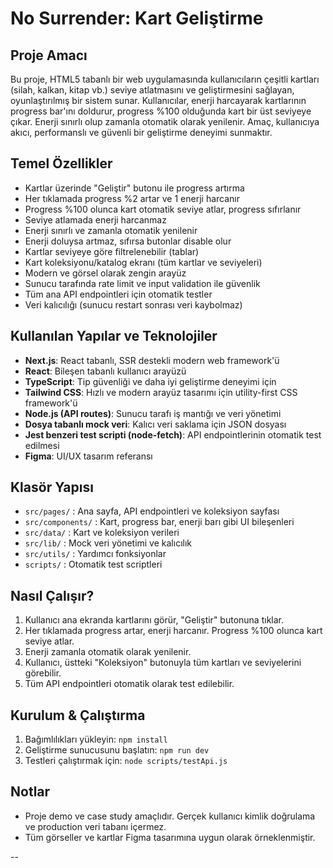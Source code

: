 # No Surrender: Kart Geliştirme

## Proje Amacı

Bu proje, HTML5 tabanlı bir web uygulamasında kullanıcıların çeşitli kartları (silah, kalkan, kitap vb.) seviye atlatmasını ve geliştirmesini sağlayan, oyunlaştırılmış bir sistem sunar. Kullanıcılar, enerji harcayarak kartlarının progress bar'ını doldurur, progress %100 olduğunda kart bir üst seviyeye çıkar. Enerji sınırlı olup zamanla otomatik olarak yenilenir. Amaç, kullanıcıya akıcı, performanslı ve güvenli bir geliştirme deneyimi sunmaktır.

## Temel Özellikler

- Kartlar üzerinde "Geliştir" butonu ile progress artırma
- Her tıklamada progress %2 artar ve 1 enerji harcanır
- Progress %100 olunca kart otomatik seviye atlar, progress sıfırlanır
- Seviye atlamada enerji harcanmaz
- Enerji sınırlı ve zamanla otomatik yenilenir
- Enerji doluysa artmaz, sıfırsa butonlar disable olur
- Kartlar seviyeye göre filtrelenebilir (tablar)
- Kart koleksiyonu/katalog ekranı (tüm kartlar ve seviyeleri)
- Modern ve görsel olarak zengin arayüz
- Sunucu tarafında rate limit ve input validation ile güvenlik
- Tüm ana API endpointleri için otomatik testler
- Veri kalıcılığı (sunucu restart sonrası veri kaybolmaz)

## Kullanılan Yapılar ve Teknolojiler

- **Next.js**: React tabanlı, SSR destekli modern web framework'ü
- **React**: Bileşen tabanlı kullanıcı arayüzü
- **TypeScript**: Tip güvenliği ve daha iyi geliştirme deneyimi için
- **Tailwind CSS**: Hızlı ve modern arayüz tasarımı için utility-first CSS framework'ü
- **Node.js (API routes)**: Sunucu tarafı iş mantığı ve veri yönetimi
- **Dosya tabanlı mock veri**: Kalıcı veri saklama için JSON dosyası
- **Jest benzeri test scripti (node-fetch)**: API endpointlerinin otomatik test edilmesi
- **Figma**: UI/UX tasarım referansı

## Klasör Yapısı

- `src/pages/` : Ana sayfa, API endpointleri ve koleksiyon sayfası
- `src/components/` : Kart, progress bar, enerji barı gibi UI bileşenleri
- `src/data/` : Kart ve koleksiyon verileri
- `src/lib/` : Mock veri yönetimi ve kalıcılık
- `src/utils/` : Yardımcı fonksiyonlar
- `scripts/` : Otomatik test scriptleri

## Nasıl Çalışır?

1. Kullanıcı ana ekranda kartlarını görür, "Geliştir" butonuna tıklar.
2. Her tıklamada progress artar, enerji harcanır. Progress %100 olunca kart seviye atlar.
3. Enerji zamanla otomatik olarak yenilenir.
4. Kullanıcı, üstteki "Koleksiyon" butonuyla tüm kartları ve seviyelerini görebilir.
5. Tüm API endpointleri otomatik olarak test edilebilir.

## Kurulum & Çalıştırma

1. Bağımlılıkları yükleyin: `npm install`
2. Geliştirme sunucusunu başlatın: `npm run dev`
3. Testleri çalıştırmak için: `node scripts/testApi.js`

## Notlar

- Proje demo ve case study amaçlıdır. Gerçek kullanıcı kimlik doğrulama ve production veri tabanı içermez.
- Tüm görseller ve kartlar Figma tasarımına uygun olarak örneklenmiştir.

--
